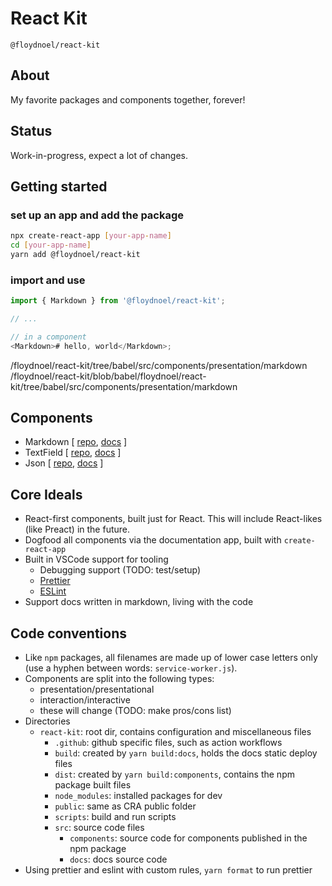 # React Kit

`@floydnoel/react-kit`

## About

My favorite packages and components together, forever!

## Status

Work-in-progress, expect a lot of changes.

## Getting started

### set up an app and add the package

```sh
npx create-react-app [your-app-name]
cd [your-app-name]
yarn add @floydnoel/react-kit
```

### import and use

```js
import { Markdown } from '@floydnoel/react-kit';

// ...

// in a component
<Markdown># hello, world</Markdown>;
```
/floydnoel/react-kit/tree/babel/src/components/presentation/markdown
/floydnoel/react-kit/blob/babel/floydnoel/react-kit/tree/babel/src/components/presentation/markdown
## Components

- Markdown [ [repo](/src/components/presentation/markdown), [docs](/src/components/presentation/markdown) ]
- TextField [ [repo](https://github.com/floydnoel/react-kit/tree/babel/src/components/interaction/text-field), [docs](https://floydnoel.github.io/react-kit/text-field) ]
- Json [ [repo](https://github.com/floydnoel/react-kit), [docs](https://floydnoel.github.io/react-kit/) ]

## Core Ideals

- React-first components, built just for React. This will include React-likes (like Preact) in the future.
- Dogfood all components via the documentation app, built with `create-react-app`
- Built in VSCode support for tooling
  - Debugging support (TODO: test/setup)
  - [Prettier](prettier.io)
  - [ESLint](eslint.org)
- Support docs written in markdown, living with the code

## Code conventions

- Like `npm` packages, all filenames are made up of lower case letters only (use a hyphen between words: `service-worker.js`).
- Components are split into the following types:
  - presentation/presentational
  - interaction/interactive
  - these will change (TODO: make pros/cons list)
- Directories
  - `react-kit`: root dir, contains configuration and miscellaneous files
    - `.github`: github specific files, such as action workflows
    - `build`: created by `yarn build:docs`, holds the docs static deploy files
    - `dist`: created by `yarn build:components`, contains the npm package built files
    - `node_modules`: installed packages for dev
    - `public`: same as CRA public folder
    - `scripts`: build and run scripts
    - `src`: source code files
      - `components`: source code for components published in the npm package
      - `docs`: docs source code
- Using prettier and eslint with custom rules, `yarn format` to run prettier
